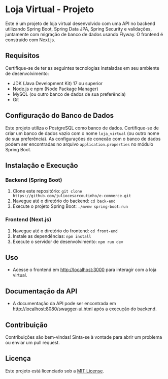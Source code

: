 # Loja Virtual - Projeto

Este é um projeto de loja virtual desenvolvido com uma API no backend utilizando Spring Boot, Spring Data JPA, Spring Security e validações, juntamente com migração de banco de dados usando Flyway. O frontend é construído com Next.js.

## Requisitos

Certifique-se de ter as seguintes tecnologias instaladas em seu ambiente de desenvolvimento:

- JDK (Java Development Kit) 17 ou superior
- Node.js e npm (Node Package Manager)
- MySQL (ou outro banco de dados de sua preferência)
- Git

## Configuração do Banco de Dados

Este projeto utiliza o PostgreSQL como banco de dados. Certifique-se de criar um banco de dados vazio com o nome `loja_virtual` (ou outro nome de sua preferência). As configurações de conexão com o banco de dados podem ser encontradas no arquivo `application.properties` no módulo Spring Boot.

## Instalação e Execução

### Backend (Spring Boot)

1. Clone este repositório: `git clone https://github.com/juliocesarcoutinho/e-commerce.git`
2. Navegue até o diretório do backend: `cd back-end`
3. Execute o projeto Spring Boot: `./mvnw spring-boot:run`

### Frontend (Next.js)

1. Navegue até o diretório do frontend: `cd front-end`
2. Instale as dependências: `npm install`
3. Execute o servidor de desenvolvimento: `npm run dev`

## Uso

- Acesse o frontend em [http://localhost:3000](http://localhost:3000) para interagir com a loja virtual.

## Documentação da API

- A documentação da API pode ser encontrada em [http://localhost:8080/swagger-ui.html](http://localhost:8080/swagger-ui.html) após a execução do backend.

## Contribuição

Contribuições são bem-vindas! Sinta-se à vontade para abrir um problema ou enviar um pull request.

## Licença

Este projeto está licenciado sob a [MIT License](LICENSE).
